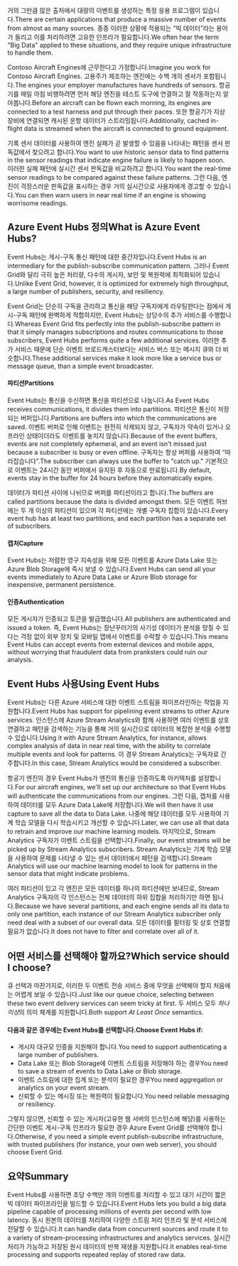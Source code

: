 <span data-ttu-id="bdf76-101">거의 그만큼 많은 출처에서 대량의 이벤트를 생성하는 특정 응용 프로그램이 있습니다.</span><span class="sxs-lookup"><span data-stu-id="bdf76-101">There are certain applications that produce a massive number of events from almost as many sources.</span></span> <span data-ttu-id="bdf76-102">종종 이러한 상황에 적용되는 “빅 데이터”라는 용어가 들리고 이를 처리하려면 고유한 인프라가 필요합니다.</span><span class="sxs-lookup"><span data-stu-id="bdf76-102">We often hear the term "Big Data" applied to these situations, and they require unique infrastructure to handle them.</span></span>

<span data-ttu-id="bdf76-103">Contoso Aircraft Engines에 근무한다고 가정합니다.</span><span class="sxs-lookup"><span data-stu-id="bdf76-103">Imagine you work for Contoso Aircraft Engines.</span></span> <span data-ttu-id="bdf76-104">고용주가 제조하는 엔진에는 수백 개의 센서가 포함됩니다.</span><span class="sxs-lookup"><span data-stu-id="bdf76-104">The engines your employer manufactures have hundreds of sensors.</span></span> <span data-ttu-id="bdf76-105">항공기를 매일 아침 비행하려면 먼저 해당 엔진을 테스트 도구에 연결하고 잘 작동하는지 알아봅니다.</span><span class="sxs-lookup"><span data-stu-id="bdf76-105">Before an aircraft can be flown each morning, its engines are connected to a test harness and put through their paces.</span></span> <span data-ttu-id="bdf76-106">또한 항공기가 지상 장비에 연결되면 캐시된 운항 데이터가 스트리밍됩니다.</span><span class="sxs-lookup"><span data-stu-id="bdf76-106">Additionally, cached in-flight data is streamed when the aircraft is connected to ground equipment.</span></span>

<span data-ttu-id="bdf76-107">기록 센서 데이터를 사용하여 엔진 실패가 곧 발생할 수 있음을 나타내는 패턴을 센서 판독값에서 찾으려고 합니다.</span><span class="sxs-lookup"><span data-stu-id="bdf76-107">You want to use historic sensor data to find patterns in the sensor readings that indicate engine failure is likely to happen soon.</span></span> <span data-ttu-id="bdf76-108">이러한 실패 패턴에 실시간 센서 판독값을 비교하려고 합니다.</span><span class="sxs-lookup"><span data-stu-id="bdf76-108">You want the real-time sensor readings to be compared against these failure patterns.</span></span> <span data-ttu-id="bdf76-109">그런 다음, 엔진이 걱정스러운 판독값을 표시하는 경우 거의 실시간으로 사용자에게 경고할 수 있습니다.</span><span class="sxs-lookup"><span data-stu-id="bdf76-109">You can then warn users in near real time if an engine is showing worrisome readings.</span></span>

## <a name="what-is-azure-event-hubs"></a><span data-ttu-id="bdf76-110">Azure Event Hubs 정의</span><span class="sxs-lookup"><span data-stu-id="bdf76-110">What is Azure Event Hubs?</span></span>
<span data-ttu-id="bdf76-111">Event Hubs는 게시-구독 통신 패턴에 대한 중간자입니다.</span><span class="sxs-lookup"><span data-stu-id="bdf76-111">Event Hubs is an intermediary for the publish-subscribe communication pattern.</span></span> <span data-ttu-id="bdf76-112">그러나 Event Grid와 달리 극히 높은 처리량, 다수의 게시자, 보안 및 복원력에 최적화되어 있습니다.</span><span class="sxs-lookup"><span data-stu-id="bdf76-112">Unlike Event Grid, however, it is optimized for extremely high throughput, a large number of publishers, security, and resiliency.</span></span>

<span data-ttu-id="bdf76-113">Event Grid는 단순히 구독을 관리하고 통신을 해당 구독자에게 라우팅한다는 점에서 게시-구독 패턴에 완벽하게 적합하지만, Event Hubs는 상당수의 추가 서비스를 수행합니다.</span><span class="sxs-lookup"><span data-stu-id="bdf76-113">Whereas Event Grid fits perfectly into the publish-subscribe pattern in that it simply manages subscriptions and routes communications to those subscribers, Event Hubs performs quite a few additional services.</span></span> <span data-ttu-id="bdf76-114">이러한 추가 서비스 때문에 단순 이벤트 브로드캐스터보다는 서비스 버스 또는 메시지 큐와 더 비슷합니다.</span><span class="sxs-lookup"><span data-stu-id="bdf76-114">These additional services make it look more like a service bus or message queue, than a simple event broadcaster.</span></span>

#### <a name="partitions"></a><span data-ttu-id="bdf76-115">파티션</span><span class="sxs-lookup"><span data-stu-id="bdf76-115">Partitions</span></span>
<span data-ttu-id="bdf76-116">Event Hubs는 통신을 수신하면 통신을 파티션으로 나눕니다.</span><span class="sxs-lookup"><span data-stu-id="bdf76-116">As Event Hubs receives communications, it divides them into partitions.</span></span> <span data-ttu-id="bdf76-117">파티션은 통신이 저장되는 버퍼입니다.</span><span class="sxs-lookup"><span data-stu-id="bdf76-117">Partitions are buffers into which the communications are saved.</span></span> <span data-ttu-id="bdf76-118">이벤트 버퍼로 인해 이벤트는 완전히 삭제되지 않고, 구독자가 약속이 있거나 오프라인 상태이더라도 이벤트를 놓치지 않습니다.</span><span class="sxs-lookup"><span data-stu-id="bdf76-118">Because of the event buffers, events are not completely ephemeral, and an event isn't missed just because a subscriber is busy or even offline.</span></span> <span data-ttu-id="bdf76-119">구독자는 항상 버퍼를 사용하여 “따라잡습니다”.</span><span class="sxs-lookup"><span data-stu-id="bdf76-119">The subscriber can always use the buffer to "catch up."</span></span> <span data-ttu-id="bdf76-120">기본적으로 이벤트는 24시간 동안 버퍼에서 유지된 후 자동으로 만료됩니다.</span><span class="sxs-lookup"><span data-stu-id="bdf76-120">By default, events stay in the buffer for 24 hours before they automatically expire.</span></span>

<span data-ttu-id="bdf76-121">데이터가 파티션 사이에 나뉘므로 버퍼를 파티션이라고 합니다.</span><span class="sxs-lookup"><span data-stu-id="bdf76-121">The buffers are called partitions because the data is divided amongst them.</span></span> <span data-ttu-id="bdf76-122">모든 이벤트 허브에는 두 개 이상의 파티션이 있으며 각 파티션에는 개별 구독자 집합이 있습니다.</span><span class="sxs-lookup"><span data-stu-id="bdf76-122">Every event hub has at least two partitions, and each partition has a separate set of subscribers.</span></span>

#### <a name="capture"></a><span data-ttu-id="bdf76-123">캡처</span><span class="sxs-lookup"><span data-stu-id="bdf76-123">Capture</span></span>
<span data-ttu-id="bdf76-124">Event Hubs는 저렴한 영구 지속성을 위해 모든 이벤트를 Azure Data Lake 또는 Azure Blob Storage에 즉시 보낼 수 있습니다.</span><span class="sxs-lookup"><span data-stu-id="bdf76-124">Event Hubs can send all your events immediately to Azure Data Lake or Azure Blob storage for inexpensive, permanent persistence.</span></span>

#### <a name="authentication"></a><span data-ttu-id="bdf76-125">인증</span><span class="sxs-lookup"><span data-stu-id="bdf76-125">Authentication</span></span>
<span data-ttu-id="bdf76-126">모든 게시자가 인증되고 토큰을 발급했습니다.</span><span class="sxs-lookup"><span data-stu-id="bdf76-126">All publishers are authenticated and issued a token.</span></span> <span data-ttu-id="bdf76-127">즉, Event Hubs는 장난꾸러기의 사기성 데이터가 분석을 망칠 수 있다는 걱정 없이 외부 장치 및 모바일 앱에서 이벤트를 수락할 수 있습니다.</span><span class="sxs-lookup"><span data-stu-id="bdf76-127">This means Event Hubs can accept events from external devices and mobile apps, without worrying that fraudulent data from pranksters could ruin our analysis.</span></span> 

## <a name="using-event-hubs"></a><span data-ttu-id="bdf76-128">Event Hubs 사용</span><span class="sxs-lookup"><span data-stu-id="bdf76-128">Using Event Hubs</span></span>
<span data-ttu-id="bdf76-129">Event Hubs는 다른 Azure 서비스에 대한 이벤트 스트림을 파이프라인하는 작업을 지원합니다.</span><span class="sxs-lookup"><span data-stu-id="bdf76-129">Event Hubs has support for pipelining event streams to other Azure services.</span></span> <span data-ttu-id="bdf76-130">인스턴스에 Azure Stream Analytics와 함께 사용하면 여러 이벤트를 상호 연결하고 패턴을 검색하는 기능을 통해 거의 실시간으로 데이터의 복잡한 분석을 수행할 수 있습니다.</span><span class="sxs-lookup"><span data-stu-id="bdf76-130">Using it with Azure Stream Analytics, for instance, allows complex analysis of data in near real time, with the ability to correlate multiple events and look for patterns.</span></span> <span data-ttu-id="bdf76-131">이 경우 Stream Analytics는 구독자로 간주합니다.</span><span class="sxs-lookup"><span data-stu-id="bdf76-131">In this case, Stream Analytics would be considered a subscriber.</span></span>

<span data-ttu-id="bdf76-132">항공기 엔진의 경우 Event Hubs가 엔진의 통신을 인증하도록 아키텍처를 설정합니다.</span><span class="sxs-lookup"><span data-stu-id="bdf76-132">For our aircraft engines, we'll set up our architecture so that Event Hubs will authenticate the communications from our engines.</span></span> <span data-ttu-id="bdf76-133">그런 다음, 캡처를 사용하여 데이터를 모두 Azure Data Lake에 저장합니다.</span><span class="sxs-lookup"><span data-stu-id="bdf76-133">We will then have it use capture to save all the data to Data Lake.</span></span> <span data-ttu-id="bdf76-134">나중에 해당 데이터를 모두 사용하여 기계 학습 모델을 다시 학습시키고 개선할 수 있습니다.</span><span class="sxs-lookup"><span data-stu-id="bdf76-134">Later, we can use all that data to retrain and improve our machine learning models.</span></span> <span data-ttu-id="bdf76-135">마지막으로, Stream Analytics 구독자가 이벤트 스트림을 선택합니다.</span><span class="sxs-lookup"><span data-stu-id="bdf76-135">Finally, our event streams will be picked up by Stream Analytics subscribers.</span></span> <span data-ttu-id="bdf76-136">Stream Analytics는 기계 학습 모델을 사용하여 문제를 나타낼 수 있는 센서 데이터에서 패턴을 검색합니다.</span><span class="sxs-lookup"><span data-stu-id="bdf76-136">Stream Analytics will use our machine learning model to look for patterns in the sensor data that might indicate problems.</span></span>

<span data-ttu-id="bdf76-137">여러 파티션이 있고 각 엔진은 모든 데이터를 하나의 파티션에만 보내므로, Stream Analytics 구독자의 각 인스턴스는 전체 데이터의 하위 집합을 처리하기만 하면 됩니다.</span><span class="sxs-lookup"><span data-stu-id="bdf76-137">Because we have several partitions, and each engine sends all its data to only one partition, each instance of our Stream Analytics subscriber only need deal with a subset of our overall data.</span></span> <span data-ttu-id="bdf76-138">모든 데이터를 필터링 및 상호 연결할 필요가 없습니다.</span><span class="sxs-lookup"><span data-stu-id="bdf76-138">It does not have to filter and correlate over all of it.</span></span>

## <a name="which-service-should-i-choose"></a><span data-ttu-id="bdf76-139">어떤 서비스를 선택해야 할까요?</span><span class="sxs-lookup"><span data-stu-id="bdf76-139">Which service should I choose?</span></span>
<span data-ttu-id="bdf76-140">큐 선택과 마찬가지로, 이러한 두 이벤트 전송 서비스 중에 무엇을 선택해야 할지 처음에는 어렵게 보일 수 있습니다.</span><span class="sxs-lookup"><span data-stu-id="bdf76-140">Just like our queue choice, selecting between these two event delivery services can seem tricky at first.</span></span> <span data-ttu-id="bdf76-141">두 서비스 모두 *하나 이상*의 의미 체계를 지원합니다.</span><span class="sxs-lookup"><span data-stu-id="bdf76-141">Both support *At Least Once* semantics.</span></span>

#### <a name="choose-event-hubs-if"></a><span data-ttu-id="bdf76-142">다음과 같은 경우에는 Event Hubs를 선택합니다.</span><span class="sxs-lookup"><span data-stu-id="bdf76-142">Choose Event Hubs if:</span></span>  

- <span data-ttu-id="bdf76-143">게시자 대규모 인증을 지원해야 합니다.</span><span class="sxs-lookup"><span data-stu-id="bdf76-143">You need to support authenticating a large number of publishers.</span></span>
- <span data-ttu-id="bdf76-144">Data Lake 또는 Blob Storage에 이벤트 스트림을 저장해야 하는 경우</span><span class="sxs-lookup"><span data-stu-id="bdf76-144">You need to save a stream of events to Data Lake or Blob storage.</span></span>
- <span data-ttu-id="bdf76-145">이벤트 스트림에 대한 집계 또는 분석이 필요한 경우</span><span class="sxs-lookup"><span data-stu-id="bdf76-145">You need aggregation or analytics on your event stream.</span></span>
- <span data-ttu-id="bdf76-146">신뢰할 수 있는 메시징 또는 복원력이 필요합니다.</span><span class="sxs-lookup"><span data-stu-id="bdf76-146">You need reliable messaging or resiliency.</span></span>  

<span data-ttu-id="bdf76-147">그렇지 않으면, 신뢰할 수 있는 게시자(고유한 웹 서버의 인스턴스에 해당)를 사용하는 간단한 이벤트 게시-구독 인프라가 필요한 경우 Azure Event Grid를 선택해야 합니다.</span><span class="sxs-lookup"><span data-stu-id="bdf76-147">Otherwise, if you need a simple event publish-subscribe infrastructure, with trusted publishers (for instance, your own web server), you should choose Event Grid.</span></span>

## <a name="summary"></a><span data-ttu-id="bdf76-148">요약</span><span class="sxs-lookup"><span data-stu-id="bdf76-148">Summary</span></span>
<span data-ttu-id="bdf76-149">Event Hubs를 사용하면 초당 수백만 개의 이벤트를 처리할 수 있고 대기 시간이 짧은 빅 데이터 파이프라인을 빌드할 수 있습니다.</span><span class="sxs-lookup"><span data-stu-id="bdf76-149">Event Hubs lets you build a big data pipeline capable of processing millions of events per second with low latency.</span></span> <span data-ttu-id="bdf76-150">동시 원본의 데이터를 처리하여 다양한 스트림 처리 인프라 및 분석 서비스에 전달할 수 있습니다.</span><span class="sxs-lookup"><span data-stu-id="bdf76-150">It can handle data from concurrent sources and route it to a variety of stream-processing infrastructures and analytics services.</span></span> <span data-ttu-id="bdf76-151">실시간 처리가 가능하고 저장된 원시 데이터의 반복 재생을 지원합니다.</span><span class="sxs-lookup"><span data-stu-id="bdf76-151">It enables real-time processing and supports repeated replay of stored raw data.</span></span> 